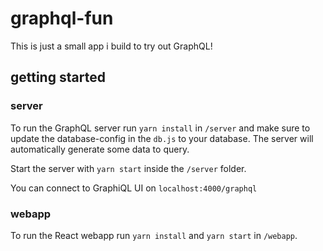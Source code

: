 # graphql-fun

This is just a small app i build to try out GraphQL!

## getting started

### server

To run the GraphQL server run `yarn install` in `/server` and make sure to update the database-config in the `db.js` 
to your database. The server will automatically generate some data to query.

Start the server with `yarn start` inside the `/server` folder.

You can connect to GraphiQL UI on `localhost:4000/graphql`

### webapp

To run the React webapp run `yarn install` and `yarn start` in `/webapp`.